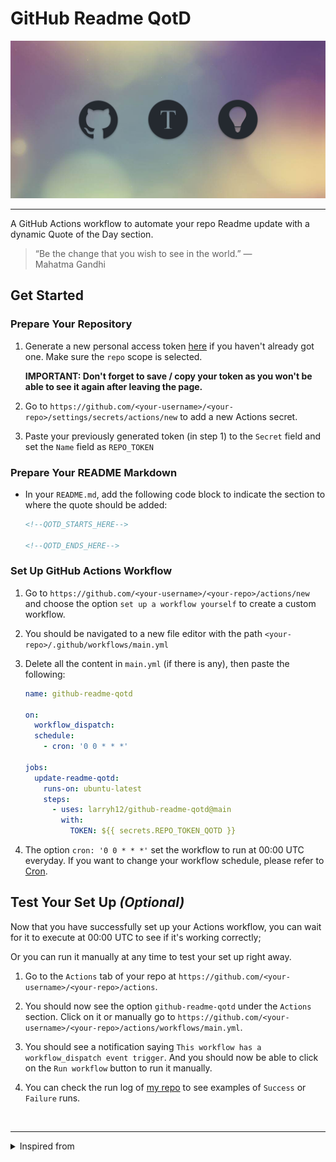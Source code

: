 # GitHub Readme QotD

![thumbnail](docs/thumbnail.png)

---

A GitHub Actions workflow to automate your repo Readme update with a dynamic Quote of the Day section.

<blockquote>&ldquo;Be the change that you wish to see in the world.&rdquo; &mdash; <footer>Mahatma Gandhi</footer></blockquote>

## Get Started

### Prepare Your Repository

1. Generate a new personal access token [here](https://github.com/settings/tokens/new) if you haven't already got one. Make sure the `repo` scope is selected.

   **IMPORTANT: Don't forget to save / copy your token as you won't be able to see it again after leaving the page.**

2. Go to `https://github.com/<your-username>/<your-repo>/settings/secrets/actions/new` to add a new Actions secret.

3. Paste your previously generated token (in step 1) to the `Secret` field and set the `Name` field as `REPO_TOKEN`

### Prepare Your README Markdown

- In your `README.md`, add the following code block to indicate the section to where the quote should be added:

  ```md
  <!--QOTD_STARTS_HERE-->

  <!--QOTD_ENDS_HERE-->
  ```

### Set Up GitHub Actions Workflow

1. Go to `https://github.com/<your-username>/<your-repo>/actions/new` and choose the option `set up a workflow yourself` to create a custom workflow.

2. You should be navigated to a new file editor with the path `<your-repo>/.github/workflows/main.yml`

3. Delete all the content in `main.yml` (if there is any), then paste the following:

   ```yml
   name: github-readme-qotd

   on:
     workflow_dispatch:
     schedule:
       - cron: '0 0 * * *'

   jobs:
     update-readme-qotd:
       runs-on: ubuntu-latest
       steps:
         - uses: larryh12/github-readme-qotd@main
           with:
             TOKEN: ${{ secrets.REPO_TOKEN_QOTD }}
   ```

4. The option `cron: '0 0 * * *'` set the workflow to run at 00:00 UTC everyday. If you want to change your workflow schedule, please refer to [Cron](https://en.wikipedia.org/wiki/Cron).

## Test Your Set Up _(Optional)_

Now that you have successfully set up your Actions workflow, you can wait for it to execute at 00:00 UTC to see if it's working correctly;

Or you can run it manually at any time to test your set up right away.

1. Go to the `Actions` tab of your repo at `https://github.com/<your-username>/<your-repo>/actions`.

2. You should now see the option `github-readme-qotd` under the `Actions` section. Click on it or manually go to `https://github.com/<your-username>/<your-repo>/actions/workflows/main.yml`.

3. You should see a notification saying `This workflow has a workflow_dispatch event trigger`. And you should now be able to click on the `Run workflow` button to run it manually.

4. You can check the run log of [my repo](https://github.com/larryh12/larryh12/actions/workflows/main.yml) to see examples of `Success` or `Failure` runs.

<br/>

---

<details>
<summary>Inspired from</summary>

[siddharth2016/quote-readme](https://github.com/siddharth2016/quote-readme) |
[cheehwatang/github-readme-daily-quotes](https://github.com/cheehwatang/github-readme-daily-quotes) |

</details>
